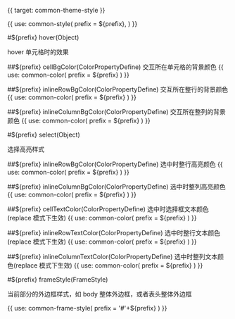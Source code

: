 {{ target: common-theme-style }}

{{ use: common-style(
  prefix = ${prefix},
) }}

#${prefix} hover(Object)

hover 单元格时的效果

##${prefix} cellBgColor(ColorPropertyDefine)
交互所在单元格的背景颜色
{{ use: common-color(
  prefix = ${prefix}
  ) }}

##${prefix} inlineRowBgColor(ColorPropertyDefine)
交互所在整行的背景颜色
{{ use: common-color(
  prefix = ${prefix}
  ) }}

##${prefix} inlineColumnBgColor(ColorPropertyDefine)
交互所在整列的背景颜色
{{ use: common-color(
  prefix = ${prefix}
  ) }}

#${prefix} select(Object)

选择高亮样式

##${prefix} inlineRowBgColor(ColorPropertyDefine)
选中时整行高亮颜色
{{ use: common-color(
  prefix = ${prefix}
  ) }}

##${prefix} inlineColumnBgColor(ColorPropertyDefine)
选中时整列高亮颜色
{{ use: common-color(
  prefix = ${prefix}
  ) }}

##${prefix} cellTextColor(ColorPropertyDefine)
选中时选择框文本颜色(replace 模式下生效)
{{ use: common-color(
  prefix = ${prefix}
  ) }}

##${prefix} inlineRowTextColor(ColorPropertyDefine)
选中时整行文本颜色(replace 模式下生效)
{{ use: common-color(
  prefix = ${prefix}
  ) }}

##${prefix} inlineColumnTextColor(ColorPropertyDefine)
选中时整列文本颜色(replace 模式下生效)
{{ use: common-color(
  prefix = ${prefix}
  ) }}

#${prefix} frameStyle(FrameStyle)

当前部分的外边框样式，如 body 整体外边框，或者表头整体外边框

{{ use: common-frame-style(
  prefix = '#'+${prefix}
  ) }}
